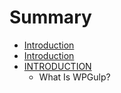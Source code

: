 # Summary

* [Introduction](README.md)
* [Introduction](Introduction.md)
* [INTRODUCTION](introduction.md)
   * What Is WPGulp?

